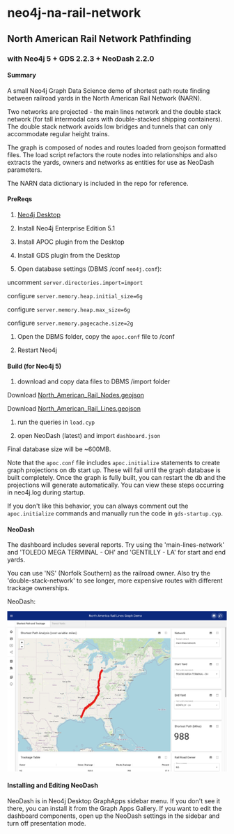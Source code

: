 # neo4j-na-rail-network
## North American Rail Network Pathfinding
### with Neo4j 5 + GDS 2.2.3 + NeoDash 2.2.0

#### Summary

A small Neo4j Graph Data Science demo of shortest path route finding between railroad yards in the North American Rail Network (NARN).

Two networks are projected - the main lines network and the double stack network (for tall intermodal cars with double-stacked shipping containers). The double stack network avoids low bridges and tunnels that can only accommodate regular height trains.

The graph is composed of nodes and routes loaded from geojson formatted files. The load script refactors the route nodes into relationships and also extracts the yards, owners and networks as entities for use as NeoDash parameters.

The NARN data dictionary is included in the repo for reference.

#### PreReqs

1. [Neo4j Desktop](https://neo4j.com/download)

1. Install Neo4j Enterprise Edition 5.1

1. Install APOC plugin from the Desktop

1. Install GDS plugin from the Desktop

1. Open database settings (DBMS /conf `neo4j.conf`):

  uncomment `server.directories.import=import`

  configure `server.memory.heap.initial_size=6g`

  configure `server.memory.heap.max_size=6g`

  configure `server.memory.pagecache.size=2g`

1. Open the DBMS folder, copy the `apoc.conf` file to /conf

1. Restart Neo4j

#### Build (for Neo4j 5)

1. download and copy data files to DBMS /import folder

  Download [North_American_Rail_Nodes.geojson](https://hub.arcgis.com/datasets/usdot::north-american-rail-network-nodes/explore)

  Download [North_American_Rail_Lines.geojson](https://hub.arcgis.com/datasets/usdot::north-american-rail-network-lines/explore)

1. run the queries in `load.cyp`

1. open NeoDash (latest) and import `dashboard.json`

Final database size will be ~600MB.

Note that the `apoc.conf` file includes `apoc.initialize` statements to create graph projections on db start up.  These will fail until the graph database is built completely.  Once the graph is fully built, you can restart the db and the projections will generate automatically.  You can view these steps occurring in neo4j.log during startup.

If you don't like this behavior, you can always comment out the `apoc.initialize` commands and manually run the code in `gds-startup.cyp`.

#### NeoDash

The dashboard includes several reports.  Try using the 'main-lines-network' and 'TOLEDO MEGA TERMINAL - OH' and 'GENTILLY - LA' for start and end yards.

You can use 'NS' (Norfolk Southern) as the railroad owner. Also try the 'double-stack-network' to see longer, more expensive routes with different trackage ownerships.

NeoDash:

![NeoDash](narn-image.png)

#### Installing and Editing NeoDash
NeoDash is in Neo4j Desktop GraphApps sidebar menu.
If you don't see it there, you can install it from the Graph Apps Gallery.
If you want to edit the dashboard components, open up the NeoDash settings in the sidebar and turn off presentation mode.
